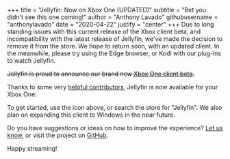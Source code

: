 +++
title = "Jellyfin: Now on Xbox One (UPDATED)"
subtitle = "Bet you didn't see this one coming!"
author = "Anthony Lavado"
githubusername = "anthonylavado"
date = "2020-04-22"
justify = "center"
+++
Due to long standing issues with this current release of the Xbox client beta, and incompatibility with the latest release of Jellyfin, we've made the decision to remove it from the store. We hope to return soon, with an updated client. In the meanwhile, please try using the Edge browser, or Kodi with our plug-ins to watch Jellyfin.

<!--more-->
~~Jellyfin is proud to announce our brand new <a href="https://www.microsoft.com/store/apps/9P2DRTG62QF8">Xbox One client beta</a>.~~

Thanks to some very [helpful contributors](https://github.com/jellyfin/jellyfin-uwp/graphs/contributors), Jellyfin is now available for your Xbox One:

<!--<a class="NoLinkLook" href="//www.microsoft.com/store/apps/9P2DRTG62QF8?cid=storebadge&ocid=badge"><img src="/images/store-icons/microsoft.svg" alt="View Jellyfin in the Microsoft Store" style="width: 142px; height: 52px;"/></a>-->

To get started, use the icon above, or search the store for "Jellyfin". We also plan on expanding this client to Windows in the near future.

Do you have suggestions or ideas on how to improve the experience? [Let us know](../../contact), or visit the project on [GitHub](https://github.com/jellyfin/jellyfin-uwp).

Happy streaming!
